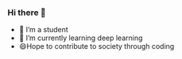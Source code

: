 ### Hi there 👋




- 🔭 I’m a student
- 🌱 I’m currently learning deep learning 
- 😄Hope to contribute to society through coding


